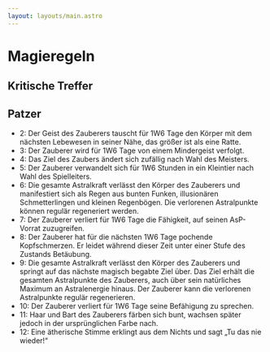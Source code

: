 ```yaml
---
layout: layouts/main.astro
---
```


# Magieregeln

## Kritische Treffer

## Patzer

- 2: Der Geist des Zauberers tauscht für 1W6 Tage den Körper mit dem nächsten Lebewesen in seiner Nähe, das größer ist als eine Ratte.
- 3: Der Zauberer wird für 1W6 Tage von einem Mindergeist verfolgt.
- 4: Das Ziel des Zaubers ändert sich zufällig nach Wahl des Meisters.
- 5: Der Zauberer verwandelt sich für 1W6 Stunden in ein Kleintier nach Wahl des Spielleiters.
- 6: Die gesamte Astralkraft verlässt den Körper des Zauberers und manifestiert sich als Regen aus bunten Funken, illusionären Schmetterlingen und kleinen Regenbögen. Die verlorenen Astralpunkte können regulär regeneriert werden.
- 7: Der Zauberer verliert für 1W6 Tage die Fähigkeit, auf seinen AsP-Vorrat zuzugreifen.
- 8: Der Zauberer hat für die nächsten 1W6 Tage pochende Kopfschmerzen. Er leidet während dieser Zeit unter einer Stufe des Zustands Betäubung.
- 9: Die gesamte Astralkraft verlässt den Körper des Zauberers und springt auf das nächste magisch begabte Ziel über. Das Ziel erhält die gesamten Astralpunkte des Zauberers, auch über sein natürliches Maximum an Astralenergie hinaus. Der Zauberer kann die verlorenen Astralpunkte regulär regenerieren.
- 10: Der Zauberer verliert für 1W6 Tage seine Befähigung zu sprechen.
- 11: Haar und Bart des Zauberers färben sich bunt, wachsen später jedoch in der ursprünglichen Farbe nach.
- 12: Eine ätherische Stimme erklingt aus dem Nichts und sagt „Tu das nie wieder!“
